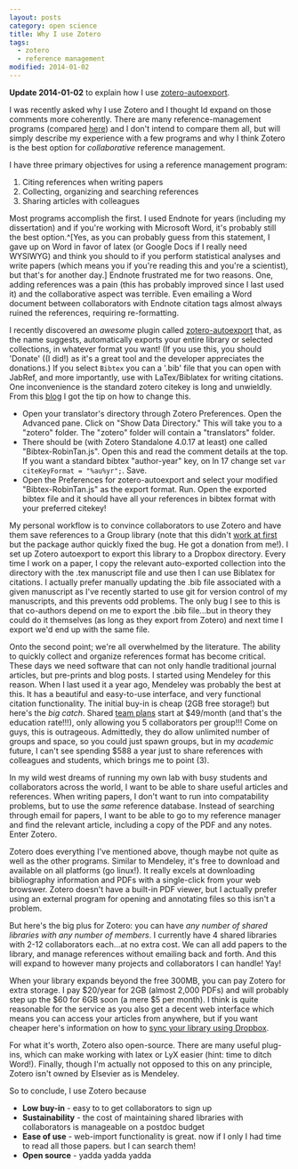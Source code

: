```yaml
---
layout: posts
category: open science
title: Why I use Zotero
tags:
  - zotero
  - reference management
modified: 2014-01-02
---
```


**Update 2014-01-02** to explain how I use [zotero-autoexport](http://rokdd.de/b/zotero-autoexport).

I was recently asked why I use Zotero and I thought Id expand on those comments more coherently. There are many reference-management programs (compared [here](http://en.wikipedia.org/wiki/Comparison_of_reference_management_software)) and I don't intend to compare them all, but will simply describe my experience with a few programs and why I think Zotero is the best option for *collaborative* reference management.

I have three primary objectives for using a reference management program:

1) Citing references when writing papers
2) Collecting, organizing and searching references
3) Sharing articles with colleagues

Most programs accomplish the first. I used Endnote for years (including my dissertation) and if you're working with Microsoft Word, it's probably still the best option.^[Yes, as you can probably guess from this statement, I gave up on Word in favor of latex (or Google Docs if I really need WYSIWYG) and think you should to if you perform statistical analyses and write papers (which means you if you're reading this and you're a scientist), but that's for another day.] Endnote frustrated me for two reasons. One, adding references was a pain (this has probably improved since I last used it) and the collaborative aspect was terrible. Even emailing a Word document between collaborators with Endnote citation tags almost always ruined the references, requiring re-formatting.

I recently discovered an *awesome* plugin called [zotero-autoexport](http://rokdd.de/b/zotero-autoexport) that, as the name suggests, automatically exports your entire library or selected collections, in whatever format you want! (If you use this, you should 'Donate' ((I did!) as it's a great tool and the developer appreciates the donations.) If you select `Bibtex` you can a '.bib' file that you can open with JabRef, and more importantly, use with LaTex/Biblatex for writing citations. One inconvenience is the standard zotero citekey is long and unwieldly. From this [blog](http://someonehasdonethis.blogspot.com/2012/11/using-zotero-with-bibtex.html) I got the tip on how to change this. 

* Open your translator's directory through Zotero Preferences. Open the Advanced pane. Click on "Show Data Directory." This will take you to a "zotero" folder. The "zotero" folder will contain a "translators" folder.
* There should be (with Zotero Standalone 4.0.17 at least) one called "Bibtex-RobinTan.js". Open this and read the comment details at the top. If you want a standard bibtex "author-year" key, on ln 17 change set `var citeKeyFormat = "%au%yr";`. Save.
* Open the Preferences for zotero-autoexport and select your modified "Bibtex-RobinTan.js" as the export format. Run. Open the exported bibtex file and it should have all your references in bibtex format with your preferred citekey!

My personal workflow is to convince collaborators to use Zotero and have them save references to a Group library (note that this didn't [work at first](https://github.com/rokondo/Zotero-autoexporting/issues/4) but the package author quickly fixed the bug. He got a donation from me!). I set up Zotero autoexport to export this library to a Dropbox directory. Every time I work on a paper, I copy the relevant auto-exported collection into the directory with the .tex manuscript file and use then I can use Biblatex for citations. I actually prefer manually updating the .bib file associated with a given manuscript as I've recently started to use git for version control of my manuscripts, and this prevents odd problems. The only bug I see to this is that co-authors depend on me to export the .bib file...but in theory they could do it themselves (as long as they export from Zotero) and next time I export we'd end up with the same file.

Onto the second point; we're all overwhelmed by the literature. The ability to quickly collect and organize references format has become critical. These days we need software that can not only handle traditional journal articles, but pre-prints and blog posts. I started using Mendeley for this reason. When I last used it a year ago, Mendeley was probably the best at this. It has a beautiful and easy-to-use interface, and very functional citation functionality. The initial buy-in is cheap (2GB free storage!) but here's the *big catch*. Shared [team plans](https://www.mendeley.com/upgrade/team/) start at $49/month (and that's the education rate!!!), only allowing you 5 collaborators per group!!! Come on guys, this is outrageous. Admittedly, they do allow unlimited number of groups and space, so you could just spawn groups, but in my *academic* future, I can't see spending $588 a year just to share references with colleagues and students, which brings me to point (3). 

In my wild west dreams of running my own lab with busy students and collaborators across the world, I want to be able to share useful articles and references. When writing papers, I don't want to run into compatability problems, but to use the *same* reference database. Instead of searching through email for papers, I want to be able to go to my reference manager and find the relevant article, including a copy of the PDF and any notes. Enter Zotero.

Zotero does everything I've mentioned above, though maybe not quite as well as the other programs. Similar to Mendeley, it's free to download and available on all platforms (go linux!). It really excels at downloading bibliography information and PDFs with a single-click from your web browswer. Zotero doesn't have a built-in PDF viewer, but I actually prefer using an external program for opening and annotating files so this isn't a problem. 

But here's the big plus for Zotero: you can have *any number of shared libraries with any number of members*. I currently have 4 shared libraries with 2-12 collaborators each...at no extra cost. We can all add papers to the library, and manage references without emailing back and forth. And this will expand to however many projects and collaborators I can handle! Yay! 

When your library expands beyond the free 300MB, you can pay Zotero for extra storage. I pay $20/year for 2GB (almost 2,000 PDFs) and will probably step up the $60 for 6GB soon (a mere $5 per month). I think is quite reasonable for the service as you also get a decent web interface which means you can access your articles from anywhere, but if you want cheaper here's information on how to [sync your library using Dropbox](http://gettinggeneticsdone.blogspot.com/2010/12/sync-your-zotero-library-with-dropbox.html).

For what it's worth, Zotero also open-source. There are many useful plug-ins, which can make working with latex or LyX easier (hint: time to ditch Word!). Finally, though I'm actually not opposed to this on any principle, Zotero isn't owned by Elsevier as is Mendeley. 



So to conclude, I use Zotero because 

* **Low buy-in** - easy to to get collaborators to sign up 
* **Sustainability** - the cost of maintaining shared libraries with collaborators is manageable on a postdoc budget
* **Ease of use** - web-import functionality is great. now if I only I had time to read all those papers. but I can search them!
* **Open source** - yadda yadda yadda

